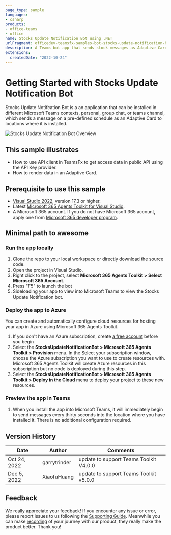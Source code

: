 ```yaml
---
page_type: sample
languages:
- csharp
products:
- office-teams
- office
name: Stocks Update Notification Bot using .NET
urlFragment: officedev-teamsfx-samples-bot-stocks-update-notification-bot-dotnet
description: A Teams bot app that sends stock messages as Adaptive Cards
extensions:
  createdDate: "2022-10-24"
---
```

# Getting Started with Stocks Update Notification Bot

Stocks Update Notifcation Bot is a an application that can be installed in different Microsoft Teams contexts, personal, group chat, or teams channel, which sends a message on a pre-defined schedule as an Adaptive Card to locations where it is installed.

![Stocks Update Notification Bot Overview](images/app.png)

## This sample illustrates
- How to use API client in TeamsFx to get access data in public API using the API Key provider.
- How to render data in an Adaptive Card.

## Prerequisite to use this sample
- [Visual Studio 2022](https://visualstudio.microsoft.com/), version 17.3 or higher.
- Latest [Microsoft 365 Agents Toolkit for Visual Studio](https://docs.microsoft.com/en-us/microsoftteams/platform/toolkit/teams-toolkit-overview-visual-studio).
- A Microsoft 365 account. If you do not have Microsoft 365 account, apply one from [Microsoft 365 developer program](https://developer.microsoft.com/en-us/microsoft-365/dev-program).


## Minimal path to awesome
### Run the app locally
1. Clone the repo to your local workspace or directly download the source code.
1. Open the project in Visual Studio.
1. Right click to the project, select **Microsoft 365 Agents Toolkit > Select Microsoft 365 Account**.
1. Press "F5" to launch the bot 
1. Sideloading your app to view into Microsoft Teams to view the Stocks Update Notification bot.

### Deploy the app to Azure
You can create and automatically configure cloud resources for hosting your app in Azure using Microsoft 365 Agents Toolkit.
1. If you don't have an Azure subscription, create [a free account](https://azure.microsoft.com/en-us/free/) before you begin
1. Select the **StocksUpdateNotificationBot > Microsoft 365 Agents Toolkit > Provision** menu. In the Select your subscription window, choose the Azure subscription you want to use to create resources with. Microsoft 365 Agents Toolkit will create Azure resources in this subscription but no code is deployed during this step.
1. Select the **StocksUpdateNotificationBot > Microsoft 365 Agents Toolkit > Deploy in the Cloud** menu to deploy your project to these new resources.

### Preview the app in Teams
1. When you install the app into Microsoft Teams, it will immediately begin to send messages every thirty seconds into the location where you have installed it. There is no additional configuration required.

## Version History
| Date         | Author        | Comments                               |
| ------------ | ------------- | -------------------------------------- |
| Oct 24, 2022 | garrytrinder  | update to support Teams Toolkit V4.0.0 |
| Dec 5, 2022  | XiaofuHuang   | update to support Teams Toolkit v5.0.0 |

## Feedback
We really appreciate your feedback! If you encounter any issue or error, please report issues to us following the [Supporting Guide](https://github.com/OfficeDev/TeamsFx-Samples/blob/dev/SUPPORT.md). Meanwhile you can make [recording](https://aka.ms/teamsfx-record) of your journey with our product, they really make the product better. Thank you!